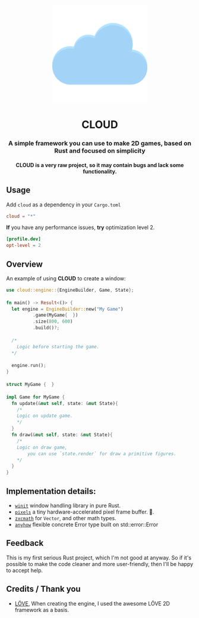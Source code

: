 <div align="center">

<img src="resource/icon.svg" width="256" />

# CLOUD
### A simple framework you can use to make 2D games, based on Rust and focused on simplicity

#### __CLOUD is a very raw project, so it may contain bugs and lack some functionality.__
</div>

## Usage
Add `cloud` as a dependency in your `Cargo.toml`
```toml
cloud = "*"
```

__If__ you have any performance issues, __try__ optimization level 2.

```toml
[profile.dev]
opt-level = 2
```

## Overview
An example of using __CLOUD__ to create a window:

```rust
use cloud::engine::{EngineBuilder, Game, State};

fn main() -> Result<()> {
  let engine = EngineBuilder::new("My Game")
          .game(MyGame{  })
          .size(800, 600)
          .build()?;
  
  /*
    Logic before starting the game.
  */

  engine.run();
}

struct MyGame {  }

impl Game for MyGame {
  fn update(&mut self, state: &mut State){
    /*
    Logic on update game.
    */
  }
  fn draw(&mut self, state: &mut State){
    /*
    Logic on draw game, 
        you can use `state.render` for draw a primitive figures.
    */
  }
}
```

[//]: # (Browse the [documentation] and the [examples] to learn more!)

## Implementation details:
* [`winit`] window handling library in pure Rust.
* [`pixels`] a tiny hardware-accelerated pixel frame buffer. 🦀.
* [`zxcmath`] for `Vector`, and other math types.
* [`anyhow`] flexible concrete Error type built on std::error::Error

[//]: # (* [`image`] for image loading and texture array building.)

[`zxcmath`]: https://github.com/dijikey/zxcmath
[`winit`]: https://github.com/rust-windowing/winit
[`pixels`]: https://github.com/parasyte/pixels
[`anyhow`]: https://github.com/dtolnay/anyhow

[//]: # ([`image`]: https://github.com/image-rs/image)

## Feedback

This is my first serious Rust project, 
which I'm not good at anyway. 
So if it's possible to make the code cleaner and more user-friendly, 
then I'll be happy to accept help.

## Credits / Thank you
* [LÖVE], When creating the engine, I used the awesome LÖVE 2D framework as a basis.

[LÖVE]: https://github.com/love2d/love
